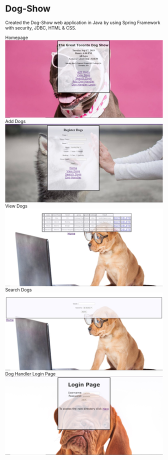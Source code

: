 # Dog-Show
Created the Dog-Show web application in Java by using Spring Framework with security, JDBC, HTML & CSS.

Homepage
![](/src/main/resources/static/HomePage.jpg)
Add Dogs
![](/src/main/resources/static/AddDogs.jpg)
View Dogs
![](/src/main/resources/static/viewDogs.jpg)
Search Dogs
![](/src/main/resources/static/SearchDogs.jpg)
Dog Handler Login Page
![](/src/main/resources/static/HandlerLogin.jpg)
